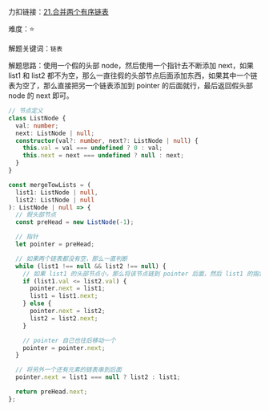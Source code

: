 力扣链接：<a href="https://leetcode.cn/problems/merge-two-sorted-lists/description/" target="_blank">21.合并两个有序链表</a>

难度：⭐ <br/>

解题关键词：`链表`<br />

解题思路：使用一个假的头部 node，然后使用一个指针去不断添加 next，如果 list1 和 list2 都不为空，那么一直往假的头部节点后面添加东西，如果其中一个链表为空了，那么直接把另一个链表添加到 pointer 的后面就行，最后返回假头部 node 的 next 即可。<br />

```typescript
// 节点定义
class ListNode {
  val: number;
  next: ListNode | null;
  constructor(val?: number, next?: ListNode | null) {
    this.val = val === undefined ? 0 : val;
    this.next = next === undefined ? null : next;
  }
}

const mergeTowLists = (
  list1: ListNode | null,
  list2: ListNode | null
): ListNode | null => {
  // 假头部节点
  const preHead = new ListNode(-1);

  // 指针
  let pointer = preHead;

  // 如果两个链表都没有空，那么一直判断
  while (list1 !== null && list2 !== null) {
    // 如果 list1 的头部节点小，那么将该节点链到 pointer 后面，然后 list1 的指针往后移动
    if (list1.val <= list2.val) {
      pointer.next = list1;
      list1 = list1.next;
    } else {
      pointer.next = list2;
      list2 = list2.next;
    }

    // pointer 自己也往后移动一个
    pointer = pointer.next;
  }

  // 将另外一个还有元素的链表串到后面
  pointer.next = list1 === null ? list2 : list1;

  return preHead.next;
};
```
